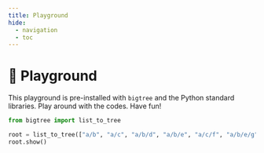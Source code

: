 ```yaml
---
title: Playground
hide:
  - navigation
  - toc
---
```


# 🎡️ Playground

This playground is pre-installed with `bigtree` and the Python standard libraries. Play around with the codes. Have fun!

```py play
from bigtree import list_to_tree

root = list_to_tree(["a/b", "a/c", "a/b/d", "a/b/e", "a/c/f", "a/b/e/g", "a/b/e/h"])
root.show()
```

